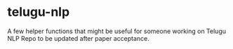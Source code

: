 # telugu-nlp
A few helper functions that might be useful for someone working on Telugu NLP
Repo to be updated after paper acceptance.
